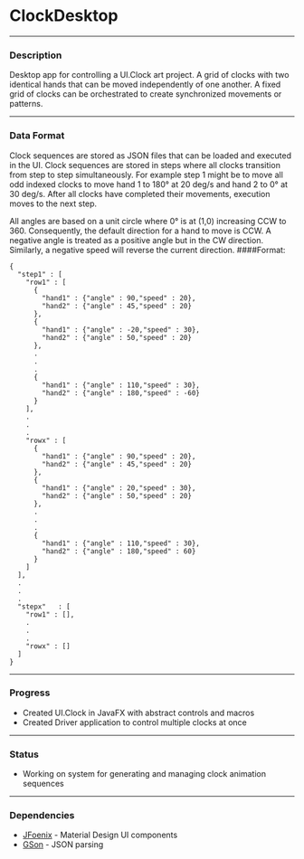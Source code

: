 # ClockDesktop
***
### Description
Desktop app for controlling a UI.Clock art project. A grid of clocks with two identical hands that
can be moved independently of one another. A fixed grid of clocks can be orchestrated to create
synchronized movements or patterns.
***
### Data Format
Clock sequences are stored as JSON files that can be loaded and executed in the UI. Clock sequences are stored in steps where all clocks transition from step to step simultaneously. For example step 1 might be to move all odd indexed clocks to move hand 1 to 180&deg; at 20 deg/s and hand 2 to 0&deg; at 30 deg/s. After all clocks have completed their movements, execution moves to the next step.

All angles are based on a unit circle where 0&deg; is at (1,0) increasing CCW to 360. Consequently, the default direction for a hand to move is CCW. A negative angle is treated as a positive angle but in the CW direction. Similarly, a negative speed will reverse the current direction.
####Format:
```
{
  "step1" : [
    "row1" : [
      {
        "hand1" : {"angle" : 90,"speed" : 20},
        "hand2" : {"angle" : 45,"speed" : 20}
      },
      {
        "hand1" : {"angle" : -20,"speed" : 30},
        "hand2" : {"angle" : 50,"speed" : 20}
      },
      .
      .
      .
      {
        "hand1" : {"angle" : 110,"speed" : 30},
        "hand2" : {"angle" : 180,"speed" : -60}
      }
    ],
    .
    .
    .
    "rowx" : [
      {
        "hand1" : {"angle" : 90,"speed" : 20},
        "hand2" : {"angle" : 45,"speed" : 20}
      },
      {
        "hand1" : {"angle" : 20,"speed" : 30},
        "hand2" : {"angle" : 50,"speed" : 20}
      },
      .
      .
      .
      {
        "hand1" : {"angle" : 110,"speed" : 30},
        "hand2" : {"angle" : 180,"speed" : 60}
      }
    ]
  ],
  .
  .
  .
  "stepx"   : [
    "row1" : [],
    .
    .
    .
    "rowx" : []
  ]      
}

```
***
### Progress
* Created UI.Clock in JavaFX with abstract controls and macros
* Created Driver application to control multiple clocks at once
***
### Status
* Working on system for generating and managing clock animation sequences
***
### Dependencies
* [JFoenix](http://www.jfoenix.com/) - Material Design UI components
* [GSon](https://github.com/google/gson) - JSON parsing